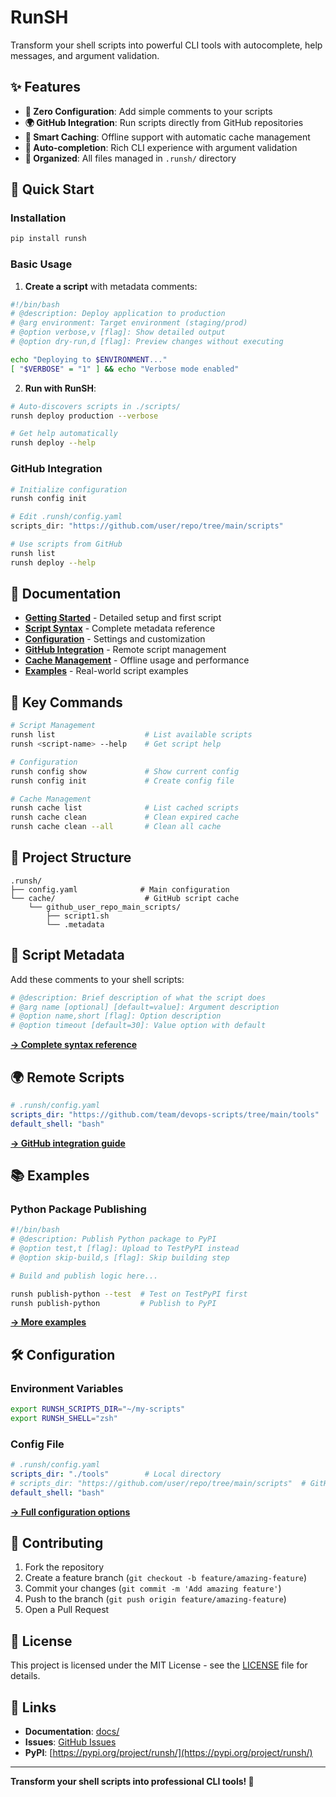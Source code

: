 # RunSH

Transform your shell scripts into powerful CLI tools with autocomplete, help messages, and argument validation.

## ✨ Features

- **🔧 Zero Configuration**: Add simple comments to your scripts
- **🌍 GitHub Integration**: Run scripts directly from GitHub repositories  
- **💾 Smart Caching**: Offline support with automatic cache management
- **🎯 Auto-completion**: Rich CLI experience with argument validation
- **📁 Organized**: All files managed in `.runsh/` directory

## 🚀 Quick Start

### Installation

```bash
pip install runsh
```

### Basic Usage

1. **Create a script** with metadata comments:

```bash
#!/bin/bash
# @description: Deploy application to production
# @arg environment: Target environment (staging/prod)
# @option verbose,v [flag]: Show detailed output
# @option dry-run,d [flag]: Preview changes without executing

echo "Deploying to $ENVIRONMENT..."
[ "$VERBOSE" = "1" ] && echo "Verbose mode enabled"
```

2. **Run with RunSH**:

```bash
# Auto-discovers scripts in ./scripts/
runsh deploy production --verbose

# Get help automatically
runsh deploy --help
```

### GitHub Integration

```bash
# Initialize configuration
runsh config init

# Edit .runsh/config.yaml
scripts_dir: "https://github.com/user/repo/tree/main/scripts"

# Use scripts from GitHub
runsh list
runsh deploy --help
```

## 📖 Documentation

- **[Getting Started](docs/getting-started.md)** - Detailed setup and first script
- **[Script Syntax](docs/script-syntax.md)** - Complete metadata reference  
- **[Configuration](docs/configuration.md)** - Settings and customization
- **[GitHub Integration](docs/github-integration.md)** - Remote script management
- **[Cache Management](docs/cache-management.md)** - Offline usage and performance
- **[Examples](docs/examples.md)** - Real-world script examples

## 🎯 Key Commands

```bash
# Script Management
runsh list                    # List available scripts
runsh <script-name> --help    # Get script help

# Configuration  
runsh config show             # Show current config
runsh config init             # Create config file

# Cache Management
runsh cache list              # List cached scripts
runsh cache clean             # Clean expired cache
runsh cache clean --all       # Clean all cache
```

## 📁 Project Structure

```
.runsh/
├── config.yaml              # Main configuration
└── cache/                    # GitHub script cache
    └── github_user_repo_main_scripts/
        ├── script1.sh
        └── .metadata
```

## 🔧 Script Metadata

Add these comments to your shell scripts:

```bash
# @description: Brief description of what the script does
# @arg name [optional] [default=value]: Argument description  
# @option name,short [flag]: Option description
# @option timeout [default=30]: Value option with default
```

**[→ Complete syntax reference](docs/script-syntax.md)**

## 🌍 Remote Scripts

```yaml
# .runsh/config.yaml
scripts_dir: "https://github.com/team/devops-scripts/tree/main/tools"
default_shell: "bash"
```

**[→ GitHub integration guide](docs/github-integration.md)**

## 📚 Examples

### Python Package Publishing

```bash
#!/bin/bash
# @description: Publish Python package to PyPI
# @option test,t [flag]: Upload to TestPyPI instead
# @option skip-build,s [flag]: Skip building step

# Build and publish logic here...
```

```bash
runsh publish-python --test  # Test on TestPyPI first
runsh publish-python         # Publish to PyPI
```

**[→ More examples](docs/examples.md)**

## 🛠️ Configuration

### Environment Variables

```bash
export RUNSH_SCRIPTS_DIR="~/my-scripts"
export RUNSH_SHELL="zsh"
```

### Config File

```yaml
# .runsh/config.yaml
scripts_dir: "./tools"        # Local directory
# scripts_dir: "https://github.com/user/repo/tree/main/scripts"  # GitHub
default_shell: "bash"
```

**[→ Full configuration options](docs/configuration.md)**

## 🤝 Contributing

1. Fork the repository
2. Create a feature branch (`git checkout -b feature/amazing-feature`)
3. Commit your changes (`git commit -m 'Add amazing feature'`)
4. Push to the branch (`git push origin feature/amazing-feature`)
5. Open a Pull Request

## 📄 License

This project is licensed under the MIT License - see the [LICENSE](LICENSE) file for details.

## 🔗 Links

- **Documentation**: [docs/](docs/)
- **Issues**: [GitHub Issues](https://github.com/user/runsh/issues)
- **PyPI**: [https://pypi.org/project/runsh/](https://pypi.org/project/runsh/)

---

**Transform your shell scripts into professional CLI tools! 🚀**